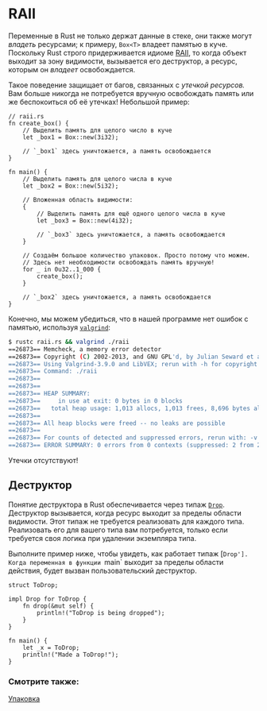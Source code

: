 # RAII

Переменные в Rust не только держат данные в стеке, они также могут *владеть*
ресурсами; к примеру, `Box<T>` владеет памятью в куче. Поскольку Rust строго
придерживается идиоме [RAII][raii], то когда объект выходит за зону видимости, вызывается
его деструктор, а ресурс, которым он *владеет* освобождается.

Такое поведение защищает от багов, связанных с *утечкой ресурсов.*
Вам больше никогда не потребуется вручную освобождать память или же беспокоиться
об её утечках! Небольшой пример:

```rust,editable
// raii.rs
fn create_box() {
    // Выделить память для целого число в куче
    let _box1 = Box::new(3i32);

    // `_box1` здесь уничтожается, а память освобождается
}

fn main() {
    // Выделить память для целого числа в куче
    let _box2 = Box::new(5i32);

    // Вложенная область видимости:
    {
        // Выделить память для ещё одного целого числа в куче
        let _box3 = Box::new(4i32);

        // `_box3` здесь уничтожается, а память освобождается
    }

    // Создаём большое количество упаковок. Просто потому что можем.
    // Здесь нет необходимости освобождать память вручную!
    for _ in 0u32..1_000 {
        create_box();
    }

    // `_box2` здесь уничтожается, а память освобождается
}
```

Конечно, мы можем убедиться, что в нашей программе нет ошибок с памятью,
используя [`valgrind`][valgrind]:

```bash
$ rustc raii.rs && valgrind ./raii
==26873== Memcheck, a memory error detector
==26873== Copyright (C) 2002-2013, and GNU GPL'd, by Julian Seward et al.
==26873== Using Valgrind-3.9.0 and LibVEX; rerun with -h for copyright info
==26873== Command: ./raii
==26873==
==26873==
==26873== HEAP SUMMARY:
==26873==     in use at exit: 0 bytes in 0 blocks
==26873==   total heap usage: 1,013 allocs, 1,013 frees, 8,696 bytes allocated
==26873==
==26873== All heap blocks were freed -- no leaks are possible
==26873==
==26873== For counts of detected and suppressed errors, rerun with: -v
==26873== ERROR SUMMARY: 0 errors from 0 contexts (suppressed: 2 from 2)
```

Утечки отсутствуют!

## Деструктор

Понятие деструктора в Rust обеспечивается через типаж [`Drop`].
Деструктор вызывается, когда ресурс выходит за пределы области видимости.
Этот типаж не требуется реализовать для каждого типа.
Реализовать его для вашего типа вам потребуется, только если
требуется своя логика при удалении экземпляра типа.

Выполните пример ниже, чтобы увидеть, как работает типаж [`Drop'].
Когда переменная в функции `main` выходит за пределы области действия,
будет вызван пользовательский деструктор.

```rust,editable
struct ToDrop;

impl Drop for ToDrop {
    fn drop(&mut self) {
        println!("ToDrop is being dropped");
    }
}

fn main() {
    let _x = ToDrop;
    println!("Made a ToDrop!");
}
```

### Смотрите также:

[Упаковка][box]

[raii]: https://en.wikipedia.org/wiki/Resource_Acquisition_Is_Initialization
[box]: std/box.html
[valgrind]: http://valgrind.org/info/
[`Drop`]: https://doc.rust-lang.org/std/ops/trait.Drop.html
